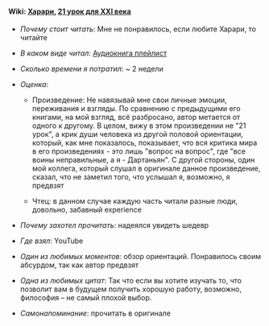 #### Wiki: [Харари](https://ru.wikipedia.org/wiki/%D0%A5%D0%B0%D1%80%D0%B0%D1%80%D0%B8,_%D0%AE%D0%B2%D0%B0%D0%BB%D1%8C_%D0%9D%D0%BE%D0%B9), [21 урок для XXI века](https://www.litres.ru/uval-noy-harari/21-urok-dlya-xxi-veka/)

* *Почему стоит читать*: Мне не понравилось, если любите Харари, то читайте

* *В каком виде читал*: [Аудиокнига плейлист](https://www.youtube.com/playlist?list=PLxG2ccwPcTptrwyTZyqIQ13RwhES5KTVY)

* *Сколько времени я потратил*: ~ 2 недели

* *Оценка*: 

     - Произведение: Не навязывай мне свои личные эмоции, переживания и взгляды. По сравнению с предыдущими его книгами, на мой взгляд, всё разбросано, автор метается от одного к другому. В целом, вижу в этом произведении не "21 урок", а крик души человека из другой половой ориентации, который, как мне показалось, показывает, что вся критика мира в его произведениях - это лишь "вопрос на вопрос", где "все воины неправильные, а я - Дартаньян". С другой стороны, один мой коллега, который слушал в оригинале данное произведение, сказал, что не заметил того, что услышал я, возможно, я предвзят
     
     - Чтец: в данном случае каждую часть читали разные люди, довольно, забавный experience

* *Почему захотел прочитать*: надеялся увидеть шедевр

* *Где взял*: YouTube

* *Один из любимых моментов*: обзор ориентаций. Понравилось своим абсурдом, так как автор предвзят

* *Одна из любимых цитат*: Так что если вы хотите изучать то, что позволит вам в будущем получить хорошую работу, возможно, философия – не самый плохой выбор.

* *Самонапоминание*: прочитать в оригинале
